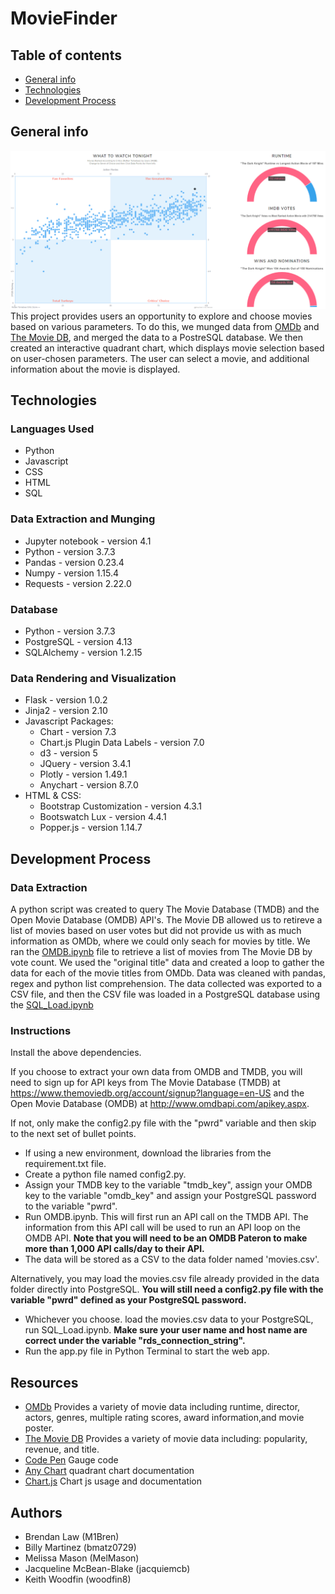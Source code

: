 # MovieFinder

## Table of contents

* [General info](#general-info)
* [Technologies](#technologies)
* [Development Process](#development-process)

## General info
![webpage](static/images/webpage.PNG)
This project provides users an opportunity to explore and choose movies based on various parameters. To do this, we munged data from [OMDb](http://www.omdbapi.com/) and [The Movie DB](https://www.themoviedb.org/?language=en-US), and merged the data to a PostreSQL database. We then created an interactive quadrant chart, which displays movie selection based on user-chosen parameters. The user can select a movie, and additional information about the movie is displayed.

## Technologies

### Languages Used

* Python
* Javascript
* CSS
* HTML
* SQL

### Data Extraction and Munging

* Jupyter notebook - version 4.1
* Python - version 3.7.3
* Pandas - version 0.23.4
* Numpy - version 1.15.4
* Requests - version 2.22.0


### Database

* Python - version 3.7.3
* PostgreSQL - version 4.13
* SQLAlchemy - version 1.2.15


### Data Rendering and Visualization

* Flask - version 1.0.2
* Jinja2 - version 2.10
* Javascript Packages:
  * Chart - version 7.3
  * Chart.js Plugin Data Labels - version 7.0
  * d3 - version 5
  * JQuery - version 3.4.1
  * Plotly - version 1.49.1
  * Anychart - version 8.7.0
* HTML & CSS:
  * Bootstrap Customization - version 4.3.1
  * Bootswatch Lux - version 4.4.1
  * Popper.js - version 1.14.7

## Development Process

### Data Extraction

A python script was created to query The Movie Database (TMDB) and  the Open Movie Database (OMDB) API's. The Movie DB allowed us to retireve a list of movies based on user votes but did not provide us with as much information as OMDb, where we could only seach for movies by title. We ran the [OMDB.ipynb](../master/OMDB.ipynb) file to retrieve a list of movies from The Movie DB by vote count.  We used the "original title" data and created a loop to gather the data for each of the movie titles from OMDb. Data was cleaned with pandas, regex and python list comprehension. The data collected was exported to a CSV file, and then the CSV file was loaded in a PostgreSQL database using the [SQL_Load.ipynb](../master/SQL_Load.ipynb)

### Instructions
Install the above dependencies. 

If you choose to extract your own data from OMDB and TMDB, you will need to sign up for API keys from The Movie Database (TMDB) at https://www.themoviedb.org/account/signup?language=en-US and the Open Movie Database (OMDB) at http://www.omdbapi.com/apikey.aspx.

If not, only make the config2.py file with the "pwrd" variable and then skip to the next set of bullet points.
* If using a new environment, download the libraries from the requirement.txt file.
* Create a python file named config2.py. 
* Assign your TMDB key to the variable "tmdb_key", assign your OMDB key to the variable "omdb_key" and assign your PostgreSQL password to the variable "pwrd".
* Run OMDB.ipynb. This will first run an API call on the TMDB API. The information from this API call will be used to run an API loop on the OMDB API. **Note that you will need to be an OMDB Pateron to make more than 1,000 API calls/day to their API.**
* The data will be stored as a CSV to the data folder named 'movies.csv'. 

Alternatively, you may load the movies.csv file already provided in the data folder directly into PostgreSQL.  **You will still need a config2.py file with the variable "pwrd" defined as your PostgreSQL password.**
* Whichever you choose. load the movies.csv data to your PostgreSQL, run SQL_Load.ipynb.  **Make sure your user name and host name are correct under the variable "rds_connection_string".**
* Run the app.py file in Python Terminal to start the web app. 


## Resources

* [OMDb](http://www.omdbapi.com/) Provides a variety of movie data including runtime, director, actors, genres, multiple rating scores, award information,and  movie poster.
* [The Movie DB](https://www.themoviedb.org/?language=en-US) Provides a variety of movie data including: popularity, revenue, and title.
* [Code Pen](https://codepen.io/patxipierce/pen/oyeNMj) Gauge code
* [Any Chart](https://www.anychart.com/) quadrant chart documentation
* [Chart.js](https://www.chartjs.org/) Chart js usage and documentation

## Authors
* Brendan Law (M1Bren)
* Billy Martinez (bmatz0729)
* Melissa Mason (MelMason)
* Jacqueline McBean-Blake (jacquiemcb)
* Keith Woodfin (woodfin8)

